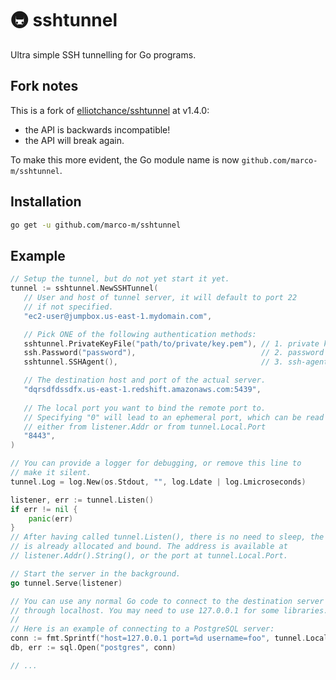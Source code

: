 # 🚇 sshtunnel

Ultra simple SSH tunnelling for Go programs.

## Fork notes

This is a fork of [elliotchance/sshtunnel](https://github.com/elliotchance/sshtunnel) at v1.4.0:
- the API is backwards incompatible!
- the API will break again. 

To make this more evident, the Go module name is now `github.com/marco-m/sshtunnel`.

## Installation

```bash
go get -u github.com/marco-m/sshtunnel
```

## Example

```go
// Setup the tunnel, but do not yet start it yet.
tunnel := sshtunnel.NewSSHTunnel(
   // User and host of tunnel server, it will default to port 22
   // if not specified.
   "ec2-user@jumpbox.us-east-1.mydomain.com",

   // Pick ONE of the following authentication methods:
   sshtunnel.PrivateKeyFile("path/to/private/key.pem"), // 1. private key
   ssh.Password("password"),                            // 2. password
   sshtunnel.SSHAgent(),                                // 3. ssh-agent

   // The destination host and port of the actual server.
   "dqrsdfdssdfx.us-east-1.redshift.amazonaws.com:5439",
   
   // The local port you want to bind the remote port to.
   // Specifying "0" will lead to an ephemeral port, which can be read
   // either from listener.Addr or from tunnel.Local.Port
   "8443",
)

// You can provide a logger for debugging, or remove this line to
// make it silent.
tunnel.Log = log.New(os.Stdout, "", log.Ldate | log.Lmicroseconds)

listener, err := tunnel.Listen()
if err != nil {
    panic(err)
}
// After having called tunnel.Listen(), there is no need to sleep, the port
// is already allocated and bound. The address is available at
// listener.Addr().String(), or the port at tunnel.Local.Port.  

// Start the server in the background.
go tunnel.Serve(listener)

// You can use any normal Go code to connect to the destination server
// through localhost. You may need to use 127.0.0.1 for some libraries.
//
// Here is an example of connecting to a PostgreSQL server:
conn := fmt.Sprintf("host=127.0.0.1 port=%d username=foo", tunnel.Local.Port)
db, err := sql.Open("postgres", conn)

// ...
```
